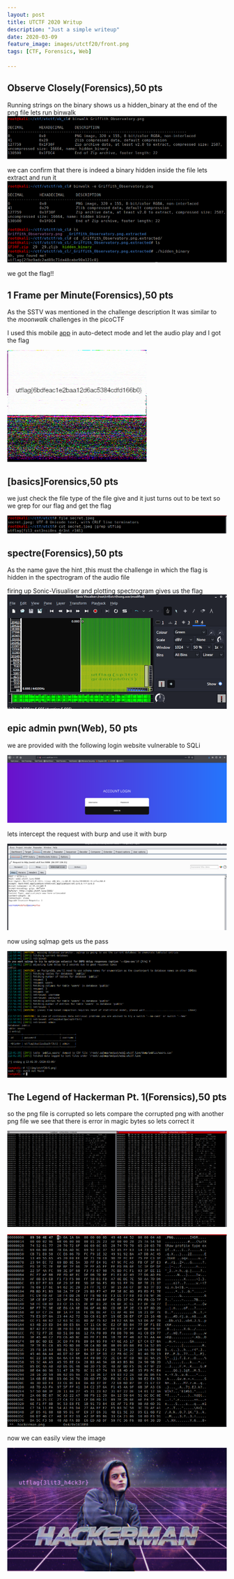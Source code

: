 ```yaml
---
layout: post
title: UTCTF 2020 Writup
description: "Just a simple writeup"
date: 2020-03-09
feature_image: images/utctf20/front.png
tags: [CTF, Forensics, Web]

---
```


<!--more-->
## Observe Closely(Forensics),50 pts

Running strings on the binary shows us a hidden_binary at the end of the png file 
lets run binwalk 
![](images/utctf20/1.png)

we can confirm that there is indeed a binary hidden inside the file lets extract and run it 
![](images/utctf20/2.png)

we got the flag!!

## 1 Frame per Minute(Forensics),50 pts

As the SSTV was mentioned in the challenge description 
It was similar to the *moonwalk* challenges in the picoCTF

I used this mobile [app](https://play.google.com/store/apps/details?id=xdsopl.robot36&hl=en_IN) in auto-detect mode and let the audio play and I got the flag

![](images/utctf20/3.png)

## [basics]Forensics,50 pts

we just check the file type of the file give and it just turns out to be text so we grep for our flag and get the flag

![](images/utctf20/4.png)

## spectre(Forensics),50 pts

As the name gave the hint ,this must the challenge in which the flag is hidden in the spectrogram of the audio file

firing up Sonic-Visualiser and plotting spectrogram gives us the flag
![](images/utctf20/5.png)


## epic admin pwn(Web), 50 pts

we are provided with the following login website vulnerable to SQLi

![](images/utctf20/6.png)

lets intercept the request with burp and use it with burp 

![](images/utctf20/7.png)

now using sqlmap gets us the pass

![](images/utctf20/8.png)

## The Legend of Hackerman Pt. 1(Forensics),50 pts

so the png file is corrupted so lets compare the corrupted png with another png file
we see that there is error in magic bytes so lets correct it

![](images/utctf20/9.png)

![](images/utctf20/10.png)

now we can easily view the image

![](images/utctf20/11.png)

